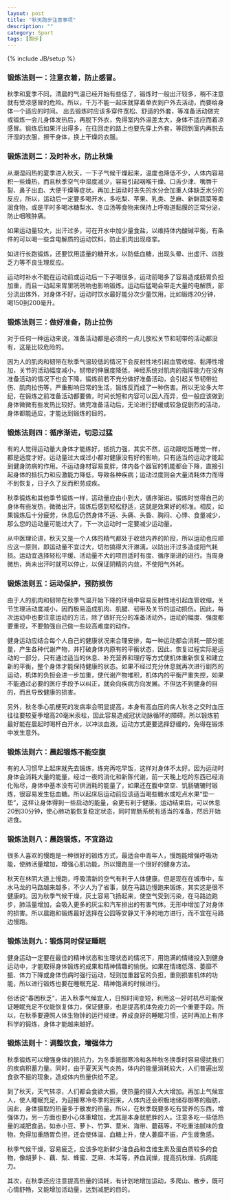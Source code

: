 ```yaml
---
layout: post
title: "秋天跑步注意事项"
description: ""
category: Sport
tags: [跑步]
---
```

{% include JB/setup %}
### 锻炼法则一：注意衣着，防止感冒。 

秋季和夏季不同，清晨的气温已经开始有些低了，锻炼时一般出汗较多，稍不注意就有受凉感冒的危险。所以，千万不能一起床就穿着单衣到户外去活动，而要给身体一个适应的时间。 
出去锻炼时应该多穿件宽松、舒适的外套，等准备活动做完或锻炼一会儿身体发热后，再脱下外衣，免得室内外温差太大，身体不适应而着凉感冒。锻炼后如果汗出得多，在往回走的路上也要先穿上外套，等回到室内再脱去汗湿的衣服，擦干身体，换上干燥的衣服。 

### 锻炼法则二：及时补水，防止秋燥 

从潮湿闷热的夏季进入秋天，一下子气候干燥起来，温度也降低不少，人体内容易积一些燥热，而且秋季空气中湿度减少，容易引起咽喉干燥、口舌少津、嘴唇干裂、鼻子出血、大便干燥等症状。再加上运动时丧失的水分会加重人体缺乏水分的反应，所以，运动后一定要多喝开水，多吃梨、苹果、乳类、芝麻、新鲜蔬菜等柔润食物，或是平时多喝冰糖梨水、冬瓜汤等食物来保持上呼吸道黏膜的正常分泌，防止咽喉肿痛。 

如果运动量较大，出汗过多，可在开水中加少量食盐，以维持体内酸碱平衡，有条件的可以喝一些含电解质的运动饮料，防止肌肉出现痉挛。 

如进行长跑锻炼，还要饮用适量的糖开水，以防低血糖，出现头晕、出虚汗、四肢乏力等不良生理反应。 

运动时补水不能在运动前或运动后一下子喝很多，运动前喝多了容易造成肠胃负担加重，而且一动起来胃里咣咣响也影响锻炼。运动后猛喝会带走大量的电解质，部分流出体外，对身体不好，运动时饮水最好能分次少量饮用，比如锻炼20分钟，喝150到200毫升。 
### 锻炼法则三：做好准备，防止拉伤 

对于任何一种运动来说，准备活动都是必须的一点儿放松关节和韧带的活动都没有，这是比较危险的。 

因为人的肌肉和韧带在秋季气温较低的情况下会反射性地引起血管收缩、黏滞性增加，关节的活动幅度减小，韧带的伸展度降低，神经系统对肌肉的指挥能力在没有准备活动的情况下也会下降，锻炼前若不充分做好准备活动，会引起关节韧带拉伤、肌肉拉伤等，严重影响日常的生活，锻炼反而成了一种伤害。所以无论多大年纪，在锻炼之前准备活动都要做，时间长短和内容可以因人而异，但一般应该做到身体微微有些发热比较好。做完准备活动后，无论进行舒缓或较急促剧烈的活动，身体都能适应，才能达到锻炼的目的。 

### 锻炼法则四：循序渐进，切忌过猛 

有的人觉得运动量大身体才能练好，抵抗力强，其实不然，运动跟吃饭睡觉一样，都是适度才好。运动量过大或过小都对健康没有好的影响，只有适当的运动才能起到健身防病的作用。不运动身材容易变胖，体内各个器官的机能都会下降，直接引起身体的抵抗力和应激能力降低，导致各种疾病；运动过度则会大量消耗体力而得不到恢复，日子久了反而积劳成疾。 

秋季锻炼和其他季节锻炼一样，运动量应由小到大，循序渐进。锻炼时觉得自己的身体有些发热，微微出汗，锻炼后感到轻松舒适，这就是效果好的标准。相反，如果锻炼后十分疲劳，休息后仍然身体不适、头痛、头昏、胸闷、心悸、食量减少，那么您的运动量可能过大了，下一次运动时一定要减少运动量。 

从中医理论讲，秋天又是一个人体的精气都处于收敛内养的阶段，所以运动也应顺应这一原则，即运动量不宜过大，切勿搞得大汗淋漓，以防出汗过多造成阳气耗损。运动宜选择轻松平缓、活动量不大的项目适时有度、循序渐进的进行。当周身微热，尚未出汗时就可以停止，以保证阴精的内敛，不使阳气外耗。 
### 锻炼法则五：运动保护，预防损伤 

由于人的肌肉和韧带在秋季气温开始下降的环境中容易反射性地引起血管收缩，关节生理活动度减小，因而极易造成肌肉、肌腱、韧带及关节的运动损伤。因此，每次运动中也要注意运动的方法，除了做好充分的准备活动外，运动的幅度、强度都要重视，不要勉强自己做一些较高难度的动作。 

健身运动应结合每个人自己的健康状况来合理安排，每一种运动都会消耗一部分能量，产生各种代谢产物，并打破身体内原有的平衡状态，因此，恢复过程实际是运动的一部分，只有通过适当的休息、补充营养和理疗等方式使机体重新恢复和建立新的平衡，整个身体才能保持健康的状态。如果不经过充分休息就再次进行剧烈的运动，机体的负担会进一步加重，使代谢产物堆积，机体内的平衡严重失控，如果不能通过必要的医疗手段予以纠正，就会向疾病方向发展。不但达不到健身的目的，而且导致健康的损害。 

另外，秋冬季心肌梗死的发病率会明显提高，本身有高血压的病人秋冬之交时血压往往要较夏季增高20毫米汞柱，因此容易造成冠状动脉循环的障碍。所以锻炼前最好能在晨起时喝杯白开水，以冲淡血液。运动方式更要选择舒缓的，免得在锻炼中发生意外。 

### 锻炼法则六：晨起锻炼不能空腹 

有的人习惯早上起床就先去锻炼，练完再吃早饭，这样对身体不太好。因为运动时身体会消耗大量的能量，经过一夜的消化和新陈代谢，前一天晚上吃的东西已经消化殆尽，身体中基本没有可供消耗的能量了，如果还在腹中空空、饥肠辘辘时锻炼，很容易发生低血糖。所以起床后运动前应该适当喝些糖水或吃点水果“垫一垫”，这样让身体得到一些启动的能量，会更有利于健康。运动结束后，可以休息20到30分钟，使心肺功能恢复稳定状态，同时胃肠系统有适当的准备，然后开始进食。 

### 锻炼法则八：晨跑锻炼，不宜路边 

很多人喜欢的慢跑是一种很好的锻炼方式，最适合中青年人，慢跑能增强呼吸功能，使肺活量增加，增强心肌功能，所以慢跑是一个很好的健身方法。 

秋天在林阴大道上慢跑，呼吸清新的空气有利于人体健康。但是现在在城市中，车水马龙的马路越来越多，不少人为了省事，就在马路边慢跑来锻炼，其实这是很不健康的。因为秋季气候干燥，灰土容易飞扬起来，使空气受到污染，在马路边跑步，肺活量增加，会吸入更多的灰尘和汽车排出的有害气体。无形中增加了对身体的损害。所以晨跑和锻炼最好选择在公园等安静又干净的地方进行，而不宜在马路边慢跑。 

### 锻炼法则九：锻炼同时保证睡眠 

健身运动一定要在最佳的精神状态和生理状态的情况下，用饱满的情绪投入到健身运动中，才能取得身体锻炼的成果和精神情趣的愉悦。如果在情绪低落、萎靡不振、体力下降或身体伤病时强行运动，轻则加重器官的负担，重则损害机体的功能，所以进行锻炼也要在睡眠充足、精神饱满的时候进行。 

俗话说“春困秋乏”，进入秋季气候宜人，日照时间变短，利用这一好时机尽可能保证睡眠充足不仅能恢复体力，保证健康，也是提高机体免疫力的一个重要手段。所以，在秋季要遵照人体生物钟的运行规律，养成良好的睡眠习惯，这时再加上有序科学的锻炼，身体才能越来越好。 

### 锻炼法则十：调整饮食，增强体力 

秋季锻炼可以增强身体的抵抗力，为冬季抵御寒冷和各种秋冬换季时容易侵扰我们的疾病积蓄力量。同时，由于夏天天气炎热，体内的能量消耗较大，人们普遍出现食欲不振的现象，造成体内热量供给不足。 

到了秋天，天气转凉，人们都会食欲大振，使热量的摄入大大增加。再加上气候宜人，使人睡眠充足，为迎接寒冷冬季的到来，人体内还会积极地储存御寒的脂肪，因此，身体摄取的热量多于散发的热量。所以，在秋季既要多吃有营养的东西，增强体力，另一方面也要小心体重增加，尤其是本身就肥胖的人。注意多吃一些低热量的减肥食品，如赤小豆、萝卜、竹笋、薏米、海带、蘑菇等，不吃重油腻味的食物，免得加重肠胃负担，还会使体温、血糖上升，使人萎靡不振，产生疲惫感。 

秋季气候干燥，容易疲乏，应该多吃新鲜少油食品和含维生素及蛋白质较多的食物，像胡萝卜、藕、梨、蜂蜜、芝麻、木耳等，养血润燥，提高抗秋燥、抗病能力。 

其次，在秋季还应注意提高热量的消耗，有计划地增加运动，多爬山、散步，既可心情舒畅，又能增加活动量，达到减肥的目的。
